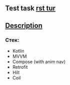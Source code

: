 ## Test task [rst tur](https://rsttur.ru/)    
## [Description](https://rstit.notion.site/Android-7cb8dd90a68d431387ddae49e39230ea)    

### Стек:
- Kotlin
- MVVM
- Compose (with anim nav)
- Retrofit
- Hilt
- Coil
